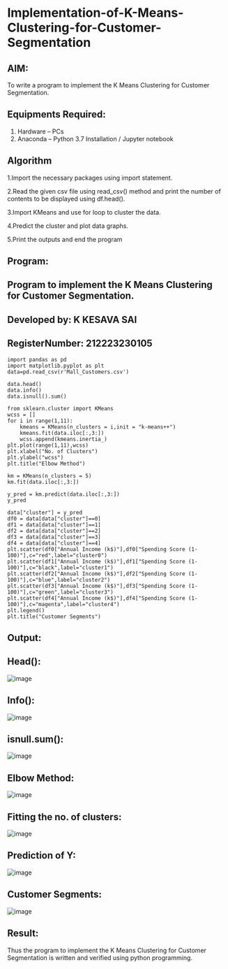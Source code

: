 # Implementation-of-K-Means-Clustering-for-Customer-Segmentation

## AIM:
To write a program to implement the K Means Clustering for Customer Segmentation.

## Equipments Required:
1. Hardware – PCs
2. Anaconda – Python 3.7 Installation / Jupyter notebook

## Algorithm
1.Import the necessary packages using import statement.

2.Read the given csv file using read_csv() method and print the number of contents to be displayed using df.head().

3.Import KMeans and use for loop to cluster the data.

4.Predict the cluster and plot data graphs.

5.Print the outputs and end the program
## Program:
## Program to implement the K Means Clustering for Customer Segmentation.
## Developed by: K KESAVA SAI
## RegisterNumber: 212223230105 
```PY
import pandas as pd
import matplotlib.pyplot as plt
data=pd.read_csv(r'Mall_Customers.csv')

data.head()
data.info()
data.isnull().sum()

from sklearn.cluster import KMeans
wcss = []
for i in range(1,11):
    kmeans = KMeans(n_clusters = i,init = "k-means++")
    kmeans.fit(data.iloc[:,3:])
    wcss.append(kmeans.inertia_)
plt.plot(range(1,11),wcss)
plt.xlabel("No. of Clusters")
plt.ylabel("wcss")
plt.title("Elbow Method")

km = KMeans(n_clusters = 5)
km.fit(data.iloc[:,3:])

y_pred = km.predict(data.iloc[:,3:])
y_pred

data["cluster"] = y_pred
df0 = data[data["cluster"]==0]
df1 = data[data["cluster"]==1]
df2 = data[data["cluster"]==2]
df3 = data[data["cluster"]==3]
df4 = data[data["cluster"]==4]
plt.scatter(df0["Annual Income (k$)"],df0["Spending Score (1-100)"],c="red",label="cluster0")
plt.scatter(df1["Annual Income (k$)"],df1["Spending Score (1-100)"],c="black",label="cluster1")
plt.scatter(df2["Annual Income (k$)"],df2["Spending Score (1-100)"],c="blue",label="cluster2")
plt.scatter(df3["Annual Income (k$)"],df3["Spending Score (1-100)"],c="green",label="cluster3")
plt.scatter(df4["Annual Income (k$)"],df4["Spending Score (1-100)"],c="magenta",label="cluster4")
plt.legend()
plt.title("Customer Segments")
```

## Output:
## Head():
![image](https://github.com/Kesavasai20/Implementation-of-K-Means-Clustering-for-Customer-Segmentation/assets/138849303/0f48d1f9-eab8-4df1-b9c7-ffec24313325)
## Info():
![image](https://github.com/Kesavasai20/Implementation-of-K-Means-Clustering-for-Customer-Segmentation/assets/138849303/2bf4ff7b-953e-4cf0-9e1d-0a57a3ac2282)
## isnull.sum():
![image](https://github.com/Kesavasai20/Implementation-of-K-Means-Clustering-for-Customer-Segmentation/assets/138849303/ee0a12f6-43a2-43bb-9ec0-7f1d8f6c3383)
## Elbow Method:
![image](https://github.com/Kesavasai20/Implementation-of-K-Means-Clustering-for-Customer-Segmentation/assets/138849303/4bb99fac-c856-48f3-b822-ffcdf92ba1e1)
## Fitting the no. of clusters:
![image](https://github.com/Kesavasai20/Implementation-of-K-Means-Clustering-for-Customer-Segmentation/assets/138849303/78c9faf7-cdd3-4980-bc7c-c72942c027fc)
## Prediction of Y:
![image](https://github.com/Kesavasai20/Implementation-of-K-Means-Clustering-for-Customer-Segmentation/assets/138849303/5a6a2722-834e-4212-994d-5751a3c1432c)
## Customer Segments:
![image](https://github.com/Kesavasai20/Implementation-of-K-Means-Clustering-for-Customer-Segmentation/assets/138849303/d8cbb81e-2623-4337-88ea-43ea67662e00)


## Result:
Thus the program to implement the K Means Clustering for Customer Segmentation is written and verified using python programming.
